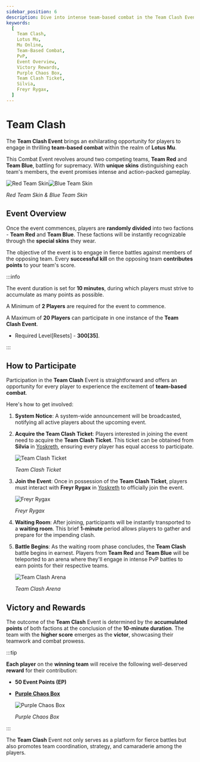```yaml
---
sidebar_position: 6
description: Dive into intense team-based combat in the Team Clash Event of Lotus Mu. Learn how to participate, the event overview, and the victory rewards for both Team Red and Team Blue. Gear up for thrilling battles and strategic gameplay in this team-oriented event.
keywords:
  [
    Team Clash,
    Lotus Mu,
    Mu Online,
    Team-Based Combat,
    PvP,
    Event Overview,
    Victory Rewards,
    Purple Chaos Box,
    Team Clash Ticket,
    Silvia,
    Freyr Rygax,
  ]
---
```


# Team Clash

The **Team Clash Event** brings an exhilarating opportunity for players to engage in thrilling **team-based combat** within the realm of **Lotus Mu**.

This Combat Event revolves around two competing teams, **Team Red** and **Team Blue**, battling for supremacy. With **unique skins** distinguishing each team's members, the event promises intense and action-packed gameplay.

![Red Team Skin](/img/events/it/it_team_red.jpg)![Blue Team Skin](/img/events/it/it_team_blue.jpg)

_Red Team Skin & Blue Team Skin_

## Event Overview

Once the event commences, players are **randomly divided** into two factions - **Team Red** and **Team Blue**. These factions will be instantly recognizable through the **special skins** they wear.

The objective of the event is to engage in fierce battles against members of the opposing team. Every **successful kill** on the opposing team **contributes points** to your team's score.

:::info

The event duration is set for **10 minutes**, during which players must strive to accumulate as many points as possible.

A Minimum of **2 Players** are required for the event to commence.

A Maximum of **20 Players** can participate in one instance of the **Team Clash Event**.

- Required Level[Resets] - **300[35]**.

:::

## How to Participate

Participation in the **Team Clash** Event is straightforward and offers an opportunity for every player to experience the excitement of **team-based combat**.

Here's how to get involved:

1. **System Notice**: A system-wide announcement will be broadcasted, notifying all active players about the upcoming event.

2. **Acquire the Team Clash Ticket**: Players interested in joining the event need to acquire the **Team Clash Ticket**. This ticket can be obtained from **Silvia** in [Yoskreth](/maps/yoskreth), ensuring every player has equal access to participate.

   ![Team Clash Ticket](/img/items/invitations/team-clash-ticket.png)

   _Team Clash Ticket_

3. **Join the Event**: Once in possession of the **Team Clash Ticket**, players must interact with **Freyr Rygax** in [Yoskreth](/maps/yoskreth) to officially join the event.

   ![Freyr Rygax](/img/npc/freyr-rygax.jpg)

   _Freyr Rygax_

4. **Waiting Room**: After joining, participants will be instantly transported to a **waiting room**. This brief **1-minute** period allows players to gather and prepare for the impending clash.

5. **Battle Begins**: As the waiting room phase concludes, the **Team Clash** battle begins in earnest. Players from **Team Red** and **Team Blue** will be teleported to an arena where they'll engage in intense PvP battles to earn points for their respective teams.

   ![Team Clash Arena](/img/events/team-clash-arena.jpg)

   _Team Clash Arena_

## Victory and Rewards

The outcome of the **Team Clash** Event is determined by the **accumulated points** of both factions at the conclusion of the **10-minute duration**. The team with the **higher score** emerges as the **victor**, showcasing their teamwork and combat prowess.

:::tip

**Each player** on the **winning team** will receive the following well-deserved **reward** for their contribution:

- **50 Event Points (EP)**
- **[Purple Chaos Box](/items/item-bags/misc/purple-chaos-box)**

  ![Purple Chaos Box](/img/items/item-bags/purple-chaos-box.png)

  _Purple Chaos Box_

:::

The **Team Clash** Event not only serves as a platform for fierce battles but also promotes team coordination, strategy, and camaraderie among the players.
